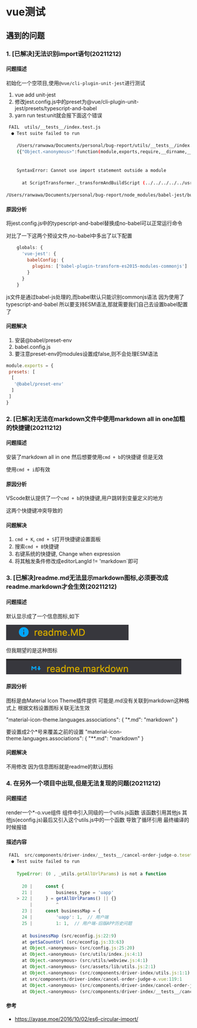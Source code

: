 # vue测试

## 遇到的问题

### 1. [已解决]无法识别import语句(20211212)

#### 问题描述

初始化一个空项目,使用`@vue/cli-plugin-unit-jest`进行测试

1. vue add unit-jest
2. 修改jest.config.js中的preset为@vue/cli-plugin-unit-jest/presets/typescript-and-babel
3. yarn run test:unit就会报下面这个错误

```bash
 FAIL  utils/__tests__/index.test.js
  ● Test suite failed to run

    /Users/ranwawa/Documents/personal/bug-report/utils/__tests__/index.test.js:1
    ({"Object.<anonymous>":function(module,exports,require,__dirname,__filename,global,jest){import { testA, testB } from '../index';
                                                                                             ^^^^^^

    SyntaxError: Cannot use import statement outside a module

      at ScriptTransformer._transformAndBuildScript (../../../../../usr/local/lib/node_modules/@vue/cli-plugin-unit-jest/node_modules/_@jest_transform@24.9.0@@jest/transform/build/ScriptTransformer.js:539:17)

/Users/ranwawa/Documents/personal/bug-report/node_modules/babel-jest/build/index.js
```

#### 原因分析

将jest.config.js中的typescript-and-babel替换成no-babel可以正常运行命令

对比了一下这两个预设文件,no-babel中多出了以下配置

```javascript
    globals: {
      'vue-jest': {
        babelConfig: {
          plugins: ['babel-plugin-transform-es2015-modules-commonjs']
        }
      }
    }
```

js文件是通过babel-js处理的,而babel默认只能识别commonjs语法
因为使用了typescript-and-babel
所以要支持ESM语法,那就需要我们自己去设置babel配置了

#### 问题解决

1. 安装@babel/preset-env
2. babel.config.js
3. 要注意preset-env的modules设置成false,则不会处理ESM语法

```javascript
module.exports = {
 presets: [
  [
   '@babel/preset-env'
  ]
 ]
}
```

### 2. [已解决]无法在markdown文件中使用markdown all in one加粗的快捷键(20211212)

#### 问题描述

安装了markdown all in one
然后想要使用`cmd + b`的快捷键
但是无效

使用`cmd + i`却有效

#### 原因分析

VScode默认提供了一个`cmd + b`的快捷键,用户跳转到变量定义的地方

这两个快捷键冲突导致的

#### 问题解决

1. `cmd + K`, `cmd + S`打开快捷键设置面板
2. 搜索`cmd + B`快捷键
3. 右键系统的快捷键, Change when expression
4. 将其触发条件修改成editorLangId != 'markdown`即可

### 3. [已解决]readme.md无法显示markdown图标,必须要改成readme.markdown才会生效(20211212)

#### 问题描述

默认显示成了一个信息图标,如下

![bad](markdown-imgs/2021-12-12-14-11-21.png)

但我期望的是这种图标

![good](markdown-imgs/2021-12-12-14-13-31.png)

#### 原因分析

图标是由Material Icon Theme插件提供
可能是.md没有关联到markdown这种格式上
根据文档设置图标关联无法生效

"material-icon-theme.languages.associations": {
  "*.md": "markdown"
}

要设置成2个*号来覆盖之前的设置
"material-icon-theme.languages.associations": {
  "**.md": "markdown"
}

#### 问题解决

不用修改
因为信息图标就是readme的默认图标

### 4. 在另外一个项目中出现,但是无法复现的问题(20211212)

#### 问题描述

render一个*-o.vue组件
组件中引入同级的一个utils.js函数
该函数引用其他js
其他js(econfig.js)最后又引入这个utils.js中的一个函数
导致了循环引用
最终编译的时候报错

#### 描述内容

```javascript
 FAIL  src/components/driver-index/__tests__/cancel-order-judge-o.teset.js
  ● Test suite failed to run

    TypeError: (0 , _utils.getAllUrlParams) is not a function

      20 |     const {
      21 |         business_type = 'uapp'
    > 22 |     } = getAllUrlParams() || {}
         |         ^
      23 |     const businessMap = {
      24 |         'uapp': 1,  // 用户端
      25 |         1: 1,  // 用户端-旧版APP历史问题

      at businessMap (src/econfig.js:22:9)
      at getSaCountUrl (src/econfig.js:33:63)
      at Object.<anonymous> (src/config.js:25:20)
      at Object.<anonymous> (src/utils/index.js:4:1)
      at Object.<anonymous> (src/utils/webview.js:4:1)
      at Object.<anonymous> (src/assets/lib/utils.js:2:1)
      at Object.<anonymous> (src/components/driver-index/utils.js:1:1)
      at src/components/driver-index/cancel-order-judge-o.vue:119:1
      at Object.<anonymous> (src/components/driver-index/cancel-order-judge-o.vue:894:3)
      at Object.<anonymous> (src/components/driver-index/__tests__/cancel-order-judge-o.teset.js:1:1)
```

#### 参考

- https://ayase.moe/2016/10/02/es6-circular-import/